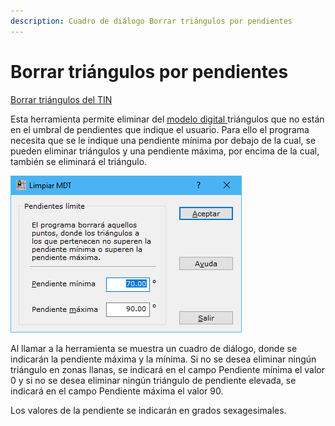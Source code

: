 ```yaml
---
description: Cuadro de diálogo Borrar triángulos por pendientes
---
```


# Borrar triángulos por pendientes

[Borrar triángulos del TIN](../fichas-de-herramientas/ficha-de-herramientas-edicion-tin/borrar-triangulos-del-tin.md)

Esta herramienta permite eliminar del [modelo digital ](../como.../como-triangulacion.md)triángulos que no están en el umbral de pendientes que indique el usuario. Para ello el programa necesita que se le indique una pendiente mínima por debajo de la cual, se pueden eliminar triángulos y una pendiente máxima, por encima de la cual, también se eliminará el triángulo.

![Cuadro de di&#xE1;logo Borrar tri&#xE1;ngulos por pendientes](../../.gitbook/assets/image%20%2868%29.png)

Al llamar a la herramienta se muestra un cuadro de diálogo, donde se indicarán la pendiente máxima y la mínima. Si no se desea eliminar ningún triángulo en zonas llanas, se indicará en el campo Pendiente mínima el valor 0 y si no se desea eliminar ningún triángulo de pendiente elevada, se indicará en el campo Pendiente máxima el valor 90.

Los valores de la pendiente se indicarán en grados sexagesimales.

